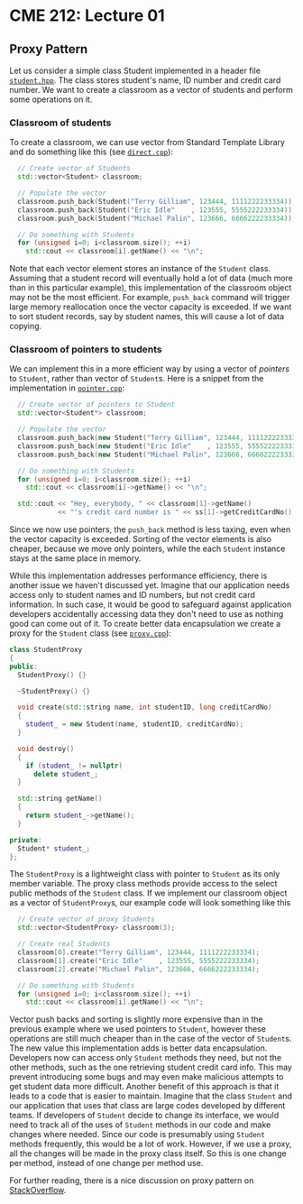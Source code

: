 # CME 212: Lecture 01

## Proxy Pattern

Let us consider a simple class Student implemented
in a header file [`student.hpp`](src/proxy/student.hpp).
The class stores student's name, ID number and credit
card number. We want to create a classroom as a vector of
students and perform some operations on it.

### Classroom of students

To create a classroom, we can use vector from Standard
Template Library and do something like this (see [`direct.cpp`](src/proxy/direct.cpp)):
```c++
  // Create vector of Students
  std::vector<Student> classroom;

  // Populate the vector
  classroom.push_back(Student("Terry Gilliam", 123444, 1111222233334));
  classroom.push_back(Student("Eric Idle"    , 123555, 5555222233334));
  classroom.push_back(Student("Michael Palin", 123666, 6666222233334));

  // Do something with Students
  for (unsigned i=0; i<classroom.size(); ++i)
    std::cout << classroom[i].getName() << "\n";
```
Note that each vector element stores an instance of the `Student` class.
Assuming that a student record will eventually hold a lot of data
(much more than in this particular example), this implementation of
the classroom object may not be the most efficient. For example,
`push_back` command will trigger large memory reallocation once
the vector capacity is exceeded. If we want to sort student records,
say by student names, this will cause a lot of data copying.


### Classroom of pointers to students

We can implement this in a more efficient way by using a vector
of _pointers_ to `Student`, rather than vector of `Student`s.
Here is a snippet from the implementation in [`pointer.cpp`](src/proxy/pointer.cpp):
```c++
  // Create vector of pointers to Student
  std::vector<Student*> classroom;

  // Populate the vector
  classroom.push_back(new Student("Terry Gilliam", 123444, 1111222233334));
  classroom.push_back(new Student("Eric Idle"    , 123555, 5555222233334));
  classroom.push_back(new Student("Michael Palin", 123666, 6666222233334));

  // Do something with Students
  for (unsigned i=0; i<classroom.size(); ++i)
    std::cout << classroom[i]->getName() << "\n";

  std::cout << "Hey, everybody, " << classroom[1]->getName()
            << "'s credit card number is " << ss[1]->getCreditCardNo() << "!\n";
```
Since we now use pointers, the `push_back` method is less taxing,
even when the vector capacity is exceeded. Sorting of the vector
elements is also cheaper, because we move only pointers, while the
each `Student` instance stays at the same place in memory.

While this implementation addresses performance efficiency,
there is another issue we haven't discussed yet. Imagine
that our application needs access only to student names and
ID numbers, but not credit card information. In such case,
it would be good to safeguard against application developers
accidentally accessing data they don't need to use as nothing
good can come out of it.
To create better data encapsulation we create a proxy
for the `Student` class (see [`proxy.cpp`](src/proxy/proxy.cpp)):
```c++
class StudentProxy
{
public:
  StudentProxy() {}

  ~StudentProxy() {}

  void create(std::string name, int studentID, long creditCardNo)
  {
    student_ = new Student(name, studentID, creditCardNo);
  }

  void destroy()
  {
    if (student_ != nullptr)
      delete student_;
  }

  std::string getName()
  {
    return student_->getName();
  }

private:
  Student* student_;
};

```
The `StudentProxy` is a lightweight class with pointer
to `Student` as its only member variable. The proxy class
methods provide access to the select public methods of the `Student`
class. If we implement our classroom object as a vector of
`StudentProxy`s, our example code will look something like this
```c++
  // Create vector of proxy Students
  std::vector<StudentProxy> classroom(3);

  // Create real Students
  classroom[0].create("Terry Gilliam", 123444, 1111222233334);
  classroom[1].create("Eric Idle"    , 123555, 5555222233334);
  classroom[2].create("Michael Palin", 123666, 6666222233334);

  // Do something with Students
  for (unsigned i=0; i<classroom.size(); ++i)
    std::cout << classroom[i].getName() << "\n";
```
Vector push backs and sorting is slightly more expensive than in the
previous example where we used pointers to `Student`, however
these operations are still much cheaper than in the case of the vector
of `Student`s. The new value this implementation adds is better data
encapsulation. Developers now can access only `Student` methods they
need, but not the other methods, such as the one retrieving student
credit card info. This may prevent introducing some bugs and may even
make malicious attempts to get student data more difficult. Another benefit of
this approach is that it leads to a code that is easier to maintain.
Imagine that the class `Student` and our application that uses 
that class are large codes developed by different teams.
If developers of `Student` decide to change its interface, we
would need to track all of the uses of `Student` methods in
our code and make changes where needed. Since our code is
presumably using `Student` methods frequently, this would
be a lot of work. However, if we use a proxy, all the changes will
be made in the proxy class itself. So this is one change per
method, instead of one change per method use.

For further reading, there is a nice discussion on proxy
pattern on [StackOverflow](https://stackoverflow.com/questions/994488/what-is-proxy-class-in-c).

